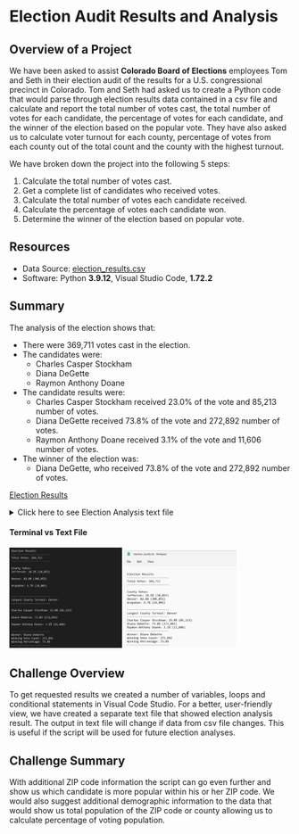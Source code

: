 # Election Audit Results and Analysis

## Overview of a Project

We have been asked to assist **Colorado Board of Elections** employees Tom and Seth in their election audit of the results for a U.S. congressional precinct in Colorado. Tom and Seth had asked us to create a Python code that would parse through election results data contained in a csv file and calculate and report the total number of votes cast, the total number of votes for each candidate, the percentage of votes for each candidate, and the winner of the election based on the popular vote. They have also asked us to calculate voter turnout for each county, percentage of votes from each county out of the total count and the county with the highest turnout.

We have broken down the project into the following 5 steps:

1. Calculate the total number of votes cast.
2. Get a complete list of candidates who received votes.
3. Calculate the total number of votes each candidate received.
4. Calculate the percentage of votes each candidate won.
5. Determine the winner of the election based on popular vote.


## Resources
 - Data Source: [election_results.csv](https://github.com/vkbt/Election_Analysis/blob/main/Resources/election_results.csv)
 - Software: Python **3.9.12**, Visual Studio Code, **1.72.2**


## Summary
The analysis of the election shows that:
 - There were 369,711 votes cast in the election.
 - The candidates were:
     - Charles Casper Stockham
     - Diana DeGette
     - Raymon Anthony Doane
 - The candidate results were:
     - Charles Casper Stockham received 23.0% of the vote and 85,213 number of votes.
     - Diana DeGette received 73.8% of the vote and 272,892 number of votes.
     - Raymon Anthony Doane received 3.1% of the vote and 11,606 number of votes.
 - The winner of the election was:
     - Diana DeGette, who received 73.8% of the vote and 272,892 number of votes.


[Election Results](https://github.com/vkbt/Election_Analysis/blob/main/analysis/election_results.txt)

<details>
 <summary>Click here to see Election Analysis text file</summary>
 
   ### [Election Results](https://github.com/vkbt/Election_Analysis/blob/main/analysis/election_results.txt)
  ```
  
Election Results
-------------------------
Total Votes: 369,711
-------------------------

County Votes:
Jefferson: 10.5% (38,855)
Denver: 82.8% (306,055)
Arapahoe: 6.7% (24,801)

-------------------------
Largest County Turnout: Denver
-------------------------
Charles Casper Stockham: 23.0% (85,213)
Diana DeGette: 73.8% (272,892)
Raymon Anthony Doane: 3.1% (11,606)
-------------------------
Winner: Diana DeGette
Winning Vote Count: 272,892
Winning Percentage: 73.8%
-------------------------
  ```
</details>

#### Terminal vs Text File
<p float="left">
 <img src="https://github.com/vkbt/Election_Analysis/blob/main/Resources/PyPoll%2Bcounties%20terminal%20output.png" width=40% height=40%>
 <img src="https://github.com/vkbt/Election_Analysis/blob/main/Resources/PyPoll%2Bcounties%20text%20file%20output.png" width=40% height=40%>
 </p>
 
## Challenge Overview

To get requested results we created a number of variables, loops and conditional statements in Visual Code Studio. For a better, user-friendly view, we have created a separate text file that showed election analysis result. The output in text file will change if data from csv file changes. This is useful if the script will be used for future election analyses.

## Challenge Summary


With additional ZIP code information  the script can go even further and show us which candidate is more popular within his or her ZIP code. 
We would also suggest additional demographic information to the data that would show us total population of the ZIP code or county allowing us to calculate percentage of voting population.
